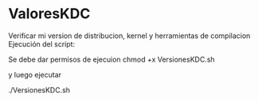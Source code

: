 # ValoresKDC
Verificar mi version de distribucion, kernel y herramientas de compilacion
Ejecución del script:

Se debe dar permisos de ejecuion
chmod +x VersionesKDC.sh

y luego ejecutar

./VersionesKDC.sh
